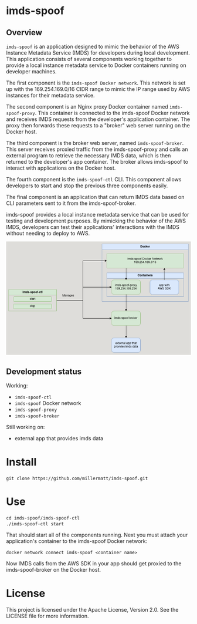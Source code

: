 # imds-spoof

## Overview

`imds-spoof` is an application designed to mimic the behavior of the AWS Instance Metadata Service (IMDS) for developers during local development. This application consists of several components working together to provide a local instance metadata service to Docker containers running on developer machines.

The first component is the `imds-spoof Docker network`. This network is set up with the 169.254.169.0/16 CIDR range to mimic the IP range used by AWS instances for their metadata service.

The second component is an Nginx proxy Docker container named `imds-spoof-proxy`. This container is connected to the imds-spoof Docker network and receives IMDS requests from the developer's application container. The proxy then forwards these requests to a "broker" web server running on the Docker host.

The third component is the broker web server, named `imds-spoof-broker`. This server receives proxied traffic from the imds-spoof-proxy and calls an external program to retrieve the necessary IMDS data, which is then returned to the developer's app container. The broker allows imds-spoof to interact with applications on the Docker host.

The fourth component is the `imds-spoof-ctl` CLI. This component allows developers to start and stop the previous three components easily.

The final component is an application that can return IMDS data based on CLI parameters sent to it from the imds-spoof-broker.

imds-spoof provides a local instance metadata service that can be used for testing and development purposes. By mimicking the behavior of the AWS IMDS, developers can test their applications' interactions with the IMDS without needing to deploy to AWS.

<img src="documentation/assets/imds-spoof.drawio.png" alt="imds-spoof overview">

## Development status

Working:
- `imds-spoof-ctl`
- `imds-spoof` Docker network
- `imds-spoof-proxy`
- `imds-spoof-broker`

Still working on:
- external app that provides imds data

# Install

```
git clone https://github.com/millermatt/imds-spoof.git
```

# Use

```
cd imds-spoof/imds-spoof-ctl
./imds-spoof-ctl start
```

That should start all of the components running. Next you must attach your application's container to the imds-spoof Docker network:

```
docker network connect imds-spoof <container name>
```

Now IMDS calls from the AWS SDK in your app should get proxied to the imds-spoof-broker on the Docker host.


# License

This project is licensed under the Apache License, Version 2.0. See the LICENSE file for more information.
